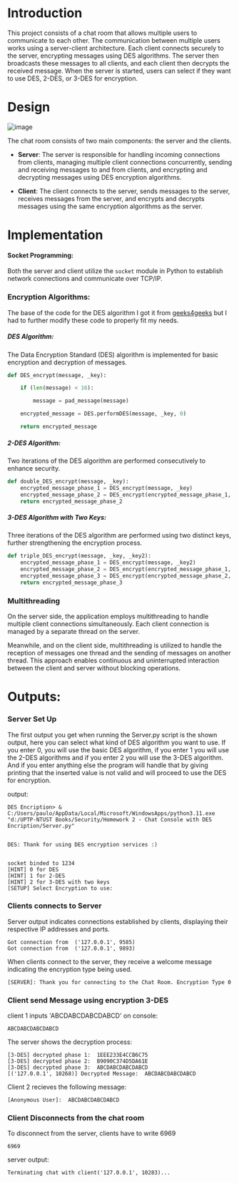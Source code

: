
# Introduction

This project consists of a chat room that allows multiple users to communicate to each other.
The communication between multiple users works using a server-client architecture. Each client connects securely to the server, encrypting messages using DES algorithms. The server then broadcasts these messages to all clients, and each client then decrypts the received message. When the server is started, users can select if they want to use DES, 2-DES, or 3-DES for encryption.

# Design

![image](https://github.com/PauloWgDev/NTUST-UPTP---Study-Notes/assets/133529935/d7d1142b-6df9-48e1-bafb-7e105fa4d799)


The chat room consists of two main components: the server and the clients.

- **Server**: The server is responsible for handling incoming connections from clients, managing multiple client connections concurrently, sending and receiving messages to and from clients, and encrypting and decrypting messages using DES encryption algorithms.
    
- **Client**: The client connects to the server, sends messages to the server, receives messages from the server, and encrypts and decrypts messages using the same encryption algorithms as the server.

# Implementation
#### **Socket Programming**:

Both the server and client utilize the `socket` module in Python to establish network connections and communicate over TCP/IP.    
### Encryption Algorithms:

The base of the code for the DES algorithm I got it from [geeks4geeks](https://www.geeksforgeeks.org/data-encryption-standard-des-set-1/) but I had to further modify these code to properly fit my needs.


 ##### **DES Algorithm**: 
 The Data Encryption Standard (DES) algorithm is implemented for basic encryption and decryption of messages.
 
```python
def DES_encrypt(message, _key):

    if (len(message) < 16):

        message = pad_message(message)

    encrypted_message = DES.performDES(message, _key, 0)

    return encrypted_message
```
  
  
##### **2-DES Algorithm**: 
Two iterations of the DES algorithm are performed consecutively to enhance security.

```python
def double_DES_encrypt(message, _key):
    encrypted_message_phase_1 = DES_encrypt(message, _key)
    encrypted_message_phase_2 = DES_encrypt(encrypted_message_phase_1, _key)
    return encrypted_message_phase_2
```

##### **3-DES Algorithm with Two Keys**: 
Three iterations of the DES algorithm are performed using two distinct keys, further strengthening the encryption process.

```python
def triple_DES_encrypt(message, _key, _key2):
    encrypted_message_phase_1 = DES_encrypt(message, _key2)
    encrypted_message_phase_2 = DES_encrypt(encrypted_message_phase_1, _key)
    encrypted_message_phase_3 = DES_encrypt(encrypted_message_phase_2, _key)
    return encrypted_message_phase_3
```



### Multithreading

On the server side, the application employs multithreading to handle multiple client connections simultaneously. Each client connection is managed by a separate thread on the server.

Meanwhile, and on the client side, multithreading is utilized to handle the reception of messages one thread and the sending of messages on another thread. This approach enables continuous and uninterrupted interaction between the client and server without blocking operations.


# Outputs:

### Server Set Up

The first output you get when running the Server.py script is the shown output, here you can select what kind of DES algorithm you want to use. If you enter 0, you will use the basic DES algorithm, if you enter 1 you will use the 2-DES algorithms and if you enter 2 you will use the 3-DES algorithm. And if you enter anything else the program will handle that by giving printing that the inserted value is not valid and will proceed to use the DES for encryption.


output:
```
DES Encription> & C:/Users/paulo/AppData/Local/Microsoft/WindowsApps/python3.11.exe "d:/UPTP-NTUST Books/Security/Homework 2 - Chat Console with DES Encription/Server.py"


DES: Thank for using DES encryption services :)


socket binded to 1234
[HINT] 0 for DES
[HINT] 1 for 2-DES
[HINT] 2 for 3-DES with two keys
[SETUP] Select Encryption to use:
```

### Clients connects to Server


Server output indicates connections established by clients, displaying their respective IP addresses and ports.

```
Got connection from  ('127.0.0.1', 9585)
Got connection from  ('127.0.0.1', 9893)
```

When clients connect to the server, they receive a welcome message indicating the encryption type being used.

```
[SERVER]: Thank you for connecting to the Chat Room. Encryption Type 0 
```

### Client send Message using encryption 3-DES

client 1 inputs 'ABCDABCDABCDABCD' on console:
```
ABCDABCDABCDABCD
```


The server shows the decryption process:
```
[3-DES] decrypted phase 1:  1EEE233E4CCB6C75
[3-DES] decrypted phase 2:  B9090C374D5DA61E
[3-DES] decrypted phase 3:  ABCDABCDABCDABCD
[('127.0.0.1', 10268)] Decrypted Message:  ABCDABCDABCDABCD
```

Client 2 recieves the following message:
```
[Anonymous User]:  ABCDABCDABCDABCD
```

### Client Disconnects from the chat room

To disconnect from the server, clients have to write 6969
```
6969
```

server output:
```
Terminating chat with client('127.0.0.1', 10283)...
```



